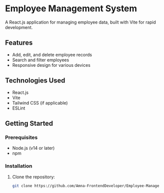 # Employee Management System

A React.js application for managing employee data, built with Vite for rapid development.

## Features

- Add, edit, and delete employee records
- Search and filter employees
- Responsive design for various devices

## Technologies Used

- React.js
- Vite
- Tailwind CSS (if applicable)
- ESLint

## Getting Started

### Prerequisites

- Node.js (v14 or later)
- npm

### Installation

1. Clone the repository:
   ```bash
   git clone https://github.com/Amna-FrontendDeveloper/Employee-Management-system.git
